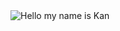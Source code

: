 <picture>
 <source media="(prefers-color-scheme: dark)" srcset="![58488](https://github.com/kan15051/kan15051/assets/77071537/ed5de6eb-d7d7-4005-ae90-17e270287279)
">
 <source media="(prefers-color-scheme: light)" srcset="![1in](https://github.com/kan15051/kan15051/assets/77071537/32abcc12-929c-4eba-94f6-324e315c6ae1)
">
 <img alt="Hello my name is Kan" src="![58488](https://github.com/kan15051/kan15051/assets/77071537/be25a05f-5509-4caf-a771-6da2ac3948dc)
">
</picture>

<!--
**kan15051/kan15051** is a ✨ _special_ ✨ repository because its `README.md` (this file) appears on your GitHub profile.

Here are some ideas to get you started:

- 🔭 I’m currently working on ...
- 🌱 I’m currently learning ...
- 👯 I’m looking to collaborate on ...
- 🤔 I’m looking for help with ...
- 💬 Ask me about ...
- 📫 How to reach me: ...
- 😄 Pronouns: ...
- ⚡ Fun fact: ...
-->
